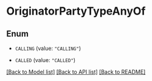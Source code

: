 # OriginatorPartyTypeAnyOf

## Enum


* `CALLING` (value: `"CALLING"`)

* `CALLED` (value: `"CALLED"`)


[[Back to Model list]](../README.md#documentation-for-models) [[Back to API list]](../README.md#documentation-for-api-endpoints) [[Back to README]](../README.md)



